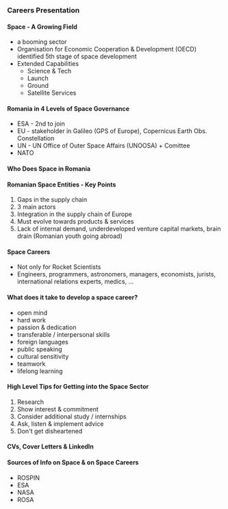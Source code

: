 ### Careers Presentation

#### Space - A Growing Field
- a booming sector
- Organisation for Economic Cooperation & Development (OECD) identified 5th stage of space development
- Extended Capabilities
	- Science & Tech
	- Launch
	- Ground
	- Satellite Services

#### Romania in 4 Levels of Space Governance
- ESA - 2nd to join
- EU - stakeholder in Galileo (GPS of Europe), Copernicus Earth Obs. Constellation
- UN - UN Office of Outer Space Affairs (UNOOSA) + Comittee
- NATO

#### Who Does Space in Romania

#### Romanian Space Entities - Key Points
1. Gaps in the supply chain
2. 3 main actors
3. Integration in the supply chain of Europe
4. Must evolve towards products & services
5. Lack of internal demand, underdeveloped venture capital markets, brain drain (Romanian youth going abroad)

#### Space Careers
- Not only for Rocket Scientists
- Engineers, programmers, astronomers, managers, economists, jurists, international relations experts, medics, ...

#### What does it take to develop a space career?
- open mind
- hard work
- passion & dedication
- transferable / interpersonal skills
- foreign languages
- public speaking
- cultural sensitivity
- teamwork
- lifelong learning

#### High Level Tips for Getting into the Space Sector
1. Research
2. Show interest & commitment
3. Consider additional study / internships
4. Ask, listen & implement advice
5. Don't get disheartened

#### CVs, Cover Letters & LinkedIn

#### Sources of Info on Space & on Space Careers
- ROSPIN
- ESA
- NASA
- ROSA

